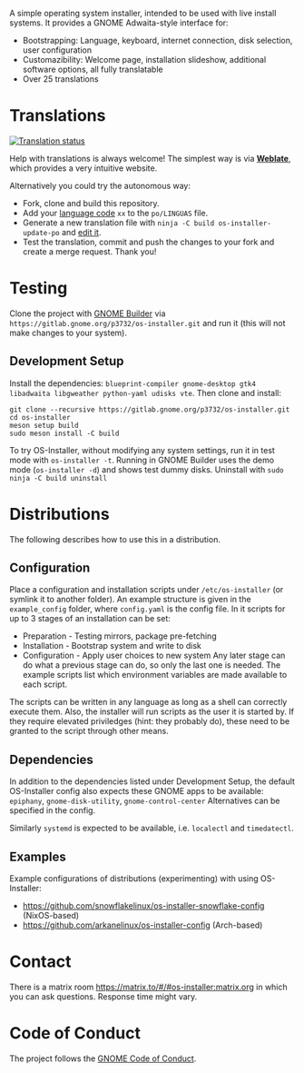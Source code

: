 A simple operating system installer, intended to be used with live install systems.
It provides a GNOME Adwaita-style interface for:
* Bootstrapping: Language, keyboard, internet connection, disk selection, user configuration
* Customazibility: Welcome page, installation slideshow, additional software options, all fully translatable
* Over 25 translations

# Translations
<a href="https://hosted.weblate.org/engage/os-installer/">
<img src="https://hosted.weblate.org/widgets/os-installer/-/os-installer/multi-auto.svg" alt="Translation status" />
</a>

Help with translations is always welcome! The simplest way is via [__Weblate__](https://hosted.weblate.org/projects/os-installer/), which provides a very intuitive website.

Alternatively you could try the autonomous way:
* Fork, clone and build this repository.
* Add your [language code](https://en.wikipedia.org/wiki/List_of_ISO_639-1_codes) `xx` to the `po/LINGUAS` file.
* Generate a new translation file with `ninja -C build os-installer-update-po` and [edit it](https://flathub.org/apps/org.gnome.Gtranslator).
* Test the translation, commit and push the changes to your fork and create a merge request. Thank you!

# Testing
Clone the project with [GNOME Builder](https://apps.gnome.org/Builder/) via `https://gitlab.gnome.org/p3732/os-installer.git` and run it (this will not make changes to your system).

## Development Setup
Install the dependencies: `blueprint-compiler gnome-desktop gtk4 libadwaita libgweather python-yaml udisks vte`.
Then clone and install:

```
git clone --recursive https://gitlab.gnome.org/p3732/os-installer.git
cd os-installer
meson setup build
sudo meson install -C build
```

To try OS-Installer, without modifying any system settings, run it in test mode with `os-installer -t`.
Running in GNOME Builder uses the demo mode (`os-installer -d`) and shows test dummy disks.
Uninstall with `sudo ninja -C build uninstall `

# Distributions
The following describes how to use this in a distribution.

## Configuration
Place a configuration and installation scripts under `/etc/os-installer` (or symlink it to another folder).
An example structure is given in the `example_config` folder,
where `config.yaml` is the config file.
In it scripts for up to 3 stages of an installation can be set:
* Preparation - Testing mirrors, package pre-fetching
* Installation - Bootstrap system and write to disk
* Configuration - Apply user choices to new system
Any later stage can do what a previous stage can do, so only the last one is needed.
The example scripts list which environment variables are made available to each script.

The scripts can be written in any language as long as a shell can correctly execute them.
Also, the installer will run scripts as the user it is started by.
If they require elevated priviledges (hint: they probably do),
these need to be granted to the script through other means.

## Dependencies
In addition to the dependencies listed under Development Setup,
the default OS-Installer config also expects these GNOME apps to be available:
`epiphany`, `gnome-disk-utility`, `gnome-control-center`
Alternatives can be specified in the config.

Similarly `systemd` is expected to be available, i.e. `localectl` and `timedatectl`.

## Examples
Example configurations of distributions (experimenting) with using OS-Installer:
* https://github.com/snowflakelinux/os-installer-snowflake-config (NixOS-based)
* https://github.com/arkanelinux/os-installer-config (Arch-based)

# Contact
There is a matrix room https://matrix.to/#/#os-installer:matrix.org in which you can ask questions.
Response time might vary.

# Code of Conduct
The project follows the [GNOME Code of Conduct](https://conduct.gnome.org/).
